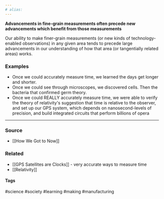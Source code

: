 ```yaml
---
# alias:
---
```


**Advancements in fine-grain measurements often precede new advancements which benefit from those measurements**

Our ability to make finer-grain measurements (or new kinds of technology-enabled observations) in any given area tends to precede large advancements in our understanding of how that area (or tangentially related areas) works. 
### Examples
- Once we could accurately measure time, we learned the days get longer and shorter.
- Once we could see through microscopes, we discovered cells. Then the bacteria that confirmed germ theory. 
- Once we could REALLY accurately measure time, we were able to verify the theory of relativity's suggestion that time is relative to the observer, and set up our GPS system, which depends on nanosecond-levels of precision, and build integrated circuits that perform billions of opera

---
### Source
- [[How We Got to Now]]

### Related
- [[GPS Satellites are Clocks]] - very accurate ways to measure time
- [[Relativity]]

#### Tags
#science #society #learning #making #manufacturing 